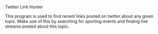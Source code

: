 Twitter Link Hunter

This program is used to find recent links posted on twitter about any given topic. Make 
use of this by searching for sporting events and finding live streams posted about this topic.
